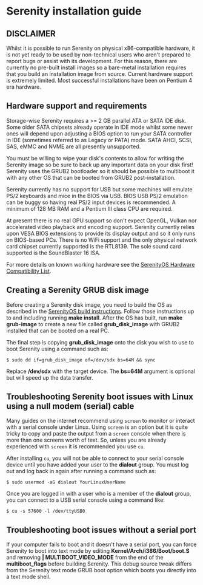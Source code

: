 # Serenity installation guide

## DISCLAIMER

Whilst it is possible to run Serenity on physical x86-compatible hardware, it is not yet ready to be used by non-technical users who aren't prepared to report bugs or assist with its development. For this reason, there are currently no pre-built install images so a bare-metal installation requires that you build an installation image from source. Current hardware support is extremely limited. Most successful installations have been on Pentium 4 era hardware.


## Hardware support and requirements

Storage-wise Serenity requires a >= 2 GB parallel ATA or SATA IDE disk. Some older SATA chipsets already operate in IDE mode whilst some newer ones will depend upon adjusting a BIOS option to run your SATA controller in IDE (sometimes referred to as Legacy or PATA) mode. SATA AHCI, SCSI, SAS, eMMC and NVME are all presently unsupported.

You must be willing to wipe your disk's contents to allow for writing the Serenity image so be sure to back up any important data on your disk first! Serenity uses the GRUB2 bootloader so it should be possible to multiboot it with any other OS that can be booted from GRUB2 post-installation.

Serenity currently has no support for USB but some machines will emulate PS/2 keyboards and mice in the BIOS via USB. BIOS USB PS/2 emulation can be buggy so having real PS/2 input devices is recommended. A minimum of 128 MB RAM and a Pentium III class CPU are required.

At present there is no real GPU support so don't expect OpenGL, Vulkan nor accelerated video playback and encoding support. Serenity currently relies upon VESA BIOS extensions to provide its display output and so it only runs on BIOS-based PCs. There is no WiFi support and the only physical network card chipset currently supported is the RTL8139. The sole sound card supported is the SoundBlaster 16 ISA.

For more details on known working hardware see the [SerenityOS Hardware Compatibility List](https://github.com/SerenityOS/serenity/blob/master/Documentation/HardwareCompatibility.md).

## Creating a Serenity GRUB disk image

Before creating a Serenity disk image, you need to build the OS as described in the [SerenityOS build instructions](https://github.com/SerenityOS/serenity/blob/master/Documentation/BuildInstructions.md). Follow those instructions up to and including running **make install**. After the OS has built, run **make grub-image** to create a new file called **grub_disk_image** with GRUB2 installed that can be booted on a real PC.

The final step is copying **grub_disk_image** onto the disk you wish to use to boot Serenity using a command such as:

```
$ sudo dd if=grub_disk_image of=/dev/sdx bs=64M && sync
```

Replace **/dev/sdx** with the target device. The **bs=64M** argument is optional but will speed up the data transfer.

## Troubleshooting Serenity boot issues with Linux using a null modem (serial) cable

Many guides on the internet recommend using `screen` to monitor or interact with a serial console under Linux. Using `screen` is an option but it is quite tricky to copy and paste the output from a `screen` console when there is more than one screens worth of text. So, unless you are already experienced with `screen` it is recommended you use `cu`.

After installing `cu`, you will not be able to connect to your serial console device until you have added your user to the **dialout** group. You must log out and log back in again after running a command such as:

```
$ sudo usermod -aG dialout YourLinuxUserName
```

Once you are logged in with a user who is a member of the **dialout** group, you can connect to a USB serial console using a command like:

```
$ cu -s 57600 -l /dev/ttyUSB0
```

## Troubleshooting boot issues without a serial port

If your computer fails to boot and it doesn't have a serial port, you can force Serenity to boot into text mode by editing **Kernel/Arch/i386/Boot/boot.S** and removing **| MULTIBOOT_VIDEO_MODE** from the end of the **multiboot_flags** before building Serenity. This debug source tweak differs from the Serenity text mode GRUB boot option which boots you directly into a text mode shell.
